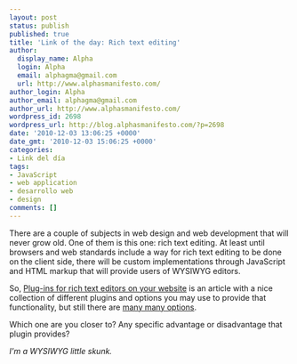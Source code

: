 ```yaml
---
layout: post
status: publish
published: true
title: 'Link of the day: Rich text editing'
author:
  display_name: Alpha
  login: Alpha
  email: alphagma@gmail.com
  url: http://www.alphasmanifesto.com/
author_login: Alpha
author_email: alphagma@gmail.com
author_url: http://www.alphasmanifesto.com/
wordpress_id: 2698
wordpress_url: http://blog.alphasmanifesto.com/?p=2698
date: '2010-12-03 13:06:25 +0000'
date_gmt: '2010-12-03 15:06:25 +0000'
categories:
- Link del día
tags:
- JavaScript
- web application
- desarrollo web
- design
comments: []
---
```


There are a couple of subjects in web design and web development that will never grow old. One of them is this one: rich text editing. At least until browsers and web standards include a way for rich text editing to be done on the client side, there will be custom implementations through JavaScript and HTML markup that will provide users of WYSIWYG editors.

So, <a href="http://www.tutkiun.com/2010/08/plug-ins-for-rich-text-editors-on-your.html">Plug-ins for rich text editors on your website</a> is an article with a nice collection of different plugins and options you may use to provide that functionality, but still there are <a href="http://www.google.com/search?q=wysiwyg+rich+text+editor">many many options</a>.

Which one are you closer to? Any specific advantage or disadvantage that plugin provides?

_I'm a WYSIWYG little skunk._
